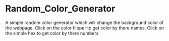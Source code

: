 # Random_Color_Generator

A simple random color generator which will change the background color of the webpage.
Click on the color flipper to get color by there names.
Click on the simple hex to get color by there numbers
